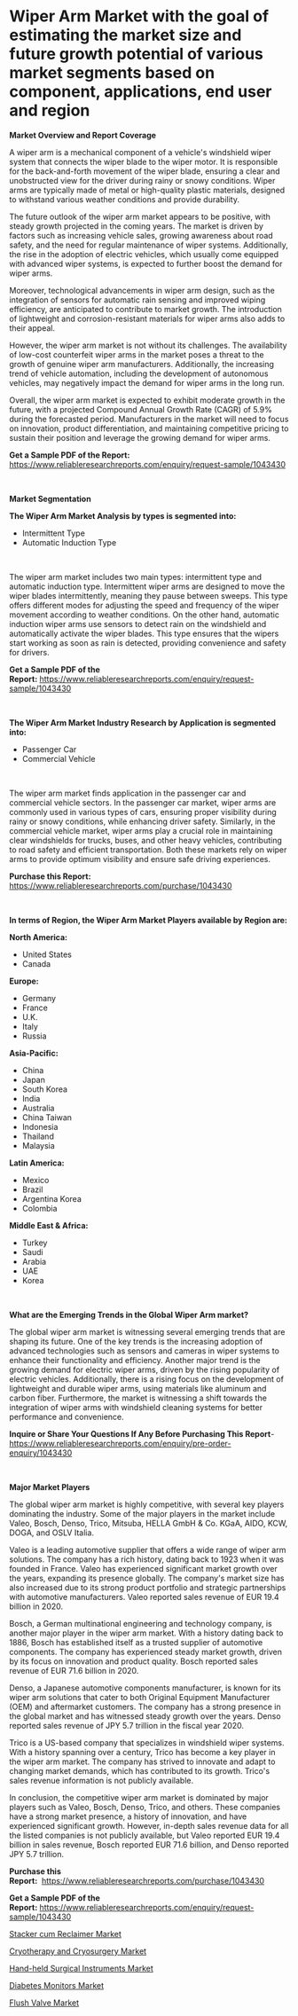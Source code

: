 <p><h1>Wiper Arm Market with the goal of estimating the market size and future growth potential of various market segments based on component, applications, end user and region</h1></p><p><strong>Market Overview and Report Coverage</strong></p>
<p><p>A wiper arm is a mechanical component of a vehicle's windshield wiper system that connects the wiper blade to the wiper motor. It is responsible for the back-and-forth movement of the wiper blade, ensuring a clear and unobstructed view for the driver during rainy or snowy conditions. Wiper arms are typically made of metal or high-quality plastic materials, designed to withstand various weather conditions and provide durability.</p><p>The future outlook of the wiper arm market appears to be positive, with steady growth projected in the coming years. The market is driven by factors such as increasing vehicle sales, growing awareness about road safety, and the need for regular maintenance of wiper systems. Additionally, the rise in the adoption of electric vehicles, which usually come equipped with advanced wiper systems, is expected to further boost the demand for wiper arms.</p><p>Moreover, technological advancements in wiper arm design, such as the integration of sensors for automatic rain sensing and improved wiping efficiency, are anticipated to contribute to market growth. The introduction of lightweight and corrosion-resistant materials for wiper arms also adds to their appeal.</p><p>However, the wiper arm market is not without its challenges. The availability of low-cost counterfeit wiper arms in the market poses a threat to the growth of genuine wiper arm manufacturers. Additionally, the increasing trend of vehicle automation, including the development of autonomous vehicles, may negatively impact the demand for wiper arms in the long run.</p><p>Overall, the wiper arm market is expected to exhibit moderate growth in the future, with a projected Compound Annual Growth Rate (CAGR) of 5.9% during the forecasted period. Manufacturers in the market will need to focus on innovation, product differentiation, and maintaining competitive pricing to sustain their position and leverage the growing demand for wiper arms.</p></p>
<p><strong>Get a Sample PDF of the Report:</strong> <a href="https://www.reliableresearchreports.com/enquiry/request-sample/1043430">https://www.reliableresearchreports.com/enquiry/request-sample/1043430</a></p>
<p>&nbsp;</p>
<p><strong>Market Segmentation</strong></p>
<p><strong>The Wiper Arm Market Analysis by types is segmented into:</strong></p>
<p><ul><li>Intermittent Type</li><li>Automatic Induction Type</li></ul></p>
<p>&nbsp;</p>
<p><p>The wiper arm market includes two main types: intermittent type and automatic induction type. Intermittent wiper arms are designed to move the wiper blades intermittently, meaning they pause between sweeps. This type offers different modes for adjusting the speed and frequency of the wiper movement according to weather conditions. On the other hand, automatic induction wiper arms use sensors to detect rain on the windshield and automatically activate the wiper blades. This type ensures that the wipers start working as soon as rain is detected, providing convenience and safety for drivers.</p></p>
<p><strong>Get a Sample PDF of the Report:</strong>&nbsp;<a href="https://www.reliableresearchreports.com/enquiry/request-sample/1043430">https://www.reliableresearchreports.com/enquiry/request-sample/1043430</a></p>
<p>&nbsp;</p>
<p><strong>The Wiper Arm Market Industry Research by Application is segmented into:</strong></p>
<p><ul><li>Passenger Car</li><li>Commercial Vehicle</li></ul></p>
<p>&nbsp;</p>
<p><p>The wiper arm market finds application in the passenger car and commercial vehicle sectors. In the passenger car market, wiper arms are commonly used in various types of cars, ensuring proper visibility during rainy or snowy conditions, while enhancing driver safety. Similarly, in the commercial vehicle market, wiper arms play a crucial role in maintaining clear windshields for trucks, buses, and other heavy vehicles, contributing to road safety and efficient transportation. Both these markets rely on wiper arms to provide optimum visibility and ensure safe driving experiences.</p></p>
<p><strong>Purchase this Report:</strong>&nbsp; <a href="https://www.reliableresearchreports.com/purchase/1043430">https://www.reliableresearchreports.com/purchase/1043430</a></p>
<p>&nbsp;</p>
<p><strong>In terms of Region, the Wiper Arm Market Players available by Region are:</strong></p>
<p>
    <p> <strong> North America: </strong>
        <ul>
            <li>United States</li>
            <li>Canada</li>
        </ul>
        </p> 
    <p> <strong> Europe: </strong>
        <ul>
            <li>Germany</li>
            <li>France</li>
            <li>U.K.</li>
            <li>Italy</li>
            <li>Russia</li>
        </ul>
        </p> 
    <p> <strong> Asia-Pacific: </strong>
        <ul>
            <li>China</li>
            <li>Japan</li>
            <li>South Korea</li>
            <li>India</li>
            <li>Australia</li>
            <li>China Taiwan</li>
            <li>Indonesia</li>
            <li>Thailand</li>
            <li>Malaysia</li>
        </ul>
        </p> 
    <p> <strong> Latin America: </strong>
        <ul>
            <li>Mexico</li>
            <li>Brazil</li>
            <li>Argentina Korea</li>
            <li>Colombia</li>
        </ul>
        </p> 
    <p> <strong> Middle East & Africa: </strong>
        <ul>
            <li>Turkey</li>
            <li>Saudi</li>
            <li>Arabia</li>
            <li>UAE</li>
            <li>Korea</li>
        </ul>
    </p>
    </p>
<p>&nbsp;</p>
<p><strong>What are the Emerging Trends in the Global Wiper Arm market?</strong></p>
<p><p>The global wiper arm market is witnessing several emerging trends that are shaping its future. One of the key trends is the increasing adoption of advanced technologies such as sensors and cameras in wiper systems to enhance their functionality and efficiency. Another major trend is the growing demand for electric wiper arms, driven by the rising popularity of electric vehicles. Additionally, there is a rising focus on the development of lightweight and durable wiper arms, using materials like aluminum and carbon fiber. Furthermore, the market is witnessing a shift towards the integration of wiper arms with windshield cleaning systems for better performance and convenience.</p></p>
<p><strong>Inquire or Share Your Questions If Any Before Purchasing This Report</strong>- <a href="https://www.reliableresearchreports.com/enquiry/pre-order-enquiry/1043430">https://www.reliableresearchreports.com/enquiry/pre-order-enquiry/1043430</a></p>
<p>&nbsp;</p>
<p><strong>Major Market Players</strong></p>
<p><p>The global wiper arm market is highly competitive, with several key players dominating the industry. Some of the major players in the market include Valeo, Bosch, Denso, Trico, Mitsuba, HELLA GmbH & Co. KGaA, AIDO, KCW, DOGA, and OSLV Italia.</p><p>Valeo is a leading automotive supplier that offers a wide range of wiper arm solutions. The company has a rich history, dating back to 1923 when it was founded in France. Valeo has experienced significant market growth over the years, expanding its presence globally. The company's market size has also increased due to its strong product portfolio and strategic partnerships with automotive manufacturers. Valeo reported sales revenue of EUR 19.4 billion in 2020.</p><p>Bosch, a German multinational engineering and technology company, is another major player in the wiper arm market. With a history dating back to 1886, Bosch has established itself as a trusted supplier of automotive components. The company has experienced steady market growth, driven by its focus on innovation and product quality. Bosch reported sales revenue of EUR 71.6 billion in 2020.</p><p>Denso, a Japanese automotive components manufacturer, is known for its wiper arm solutions that cater to both Original Equipment Manufacturer (OEM) and aftermarket customers. The company has a strong presence in the global market and has witnessed steady growth over the years. Denso reported sales revenue of JPY 5.7 trillion in the fiscal year 2020.</p><p>Trico is a US-based company that specializes in windshield wiper systems. With a history spanning over a century, Trico has become a key player in the wiper arm market. The company has strived to innovate and adapt to changing market demands, which has contributed to its growth. Trico's sales revenue information is not publicly available.</p><p>In conclusion, the competitive wiper arm market is dominated by major players such as Valeo, Bosch, Denso, Trico, and others. These companies have a strong market presence, a history of innovation, and have experienced significant growth. However, in-depth sales revenue data for all the listed companies is not publicly available, but Valeo reported EUR 19.4 billion in sales revenue, Bosch reported EUR 71.6 billion, and Denso reported JPY 5.7 trillion.</p></p>
<p><strong>Purchase this Report:</strong>&nbsp;&nbsp;<a href="https://www.reliableresearchreports.com/purchase/1043430">https://www.reliableresearchreports.com/purchase/1043430</a></p>
<p></p>
<p><strong>Get a Sample PDF of the Report:</strong>&nbsp;<a href="https://www.reliableresearchreports.com/enquiry/request-sample/1043430">https://www.reliableresearchreports.com/enquiry/request-sample/1043430</a></p>
<p><p><a href="https://github.com/zebdakicsin/Market-Research-Report-List-1/blob/main/stacker-cum-reclaimer-market.md">Stacker cum Reclaimer Market</a></p><p><a href="https://medium.com/@shanelerde/cryotherapy-and-cryosurgery-market-size-cagr-trends-2024-2030-1e4afd3a0894">Cryotherapy and Cryosurgery Market</a></p><p><a href="https://github.com/kholmovskayalyudmila/Market-Research-Report-List-1/blob/main/hand-held-surgical-instruments-market.md">Hand-held Surgical Instruments Market</a></p><p><a href="https://medium.com/@skylargrant2023/diabetes-monitors-market-size-cagr-trends-2024-2030-a56286cc1675">Diabetes Monitors Market</a></p><p><a href="https://www.linkedin.com/pulse/flush-valve-market-size-2023-2030-global-industrial-cep9e/">Flush Valve Market</a></p></p>